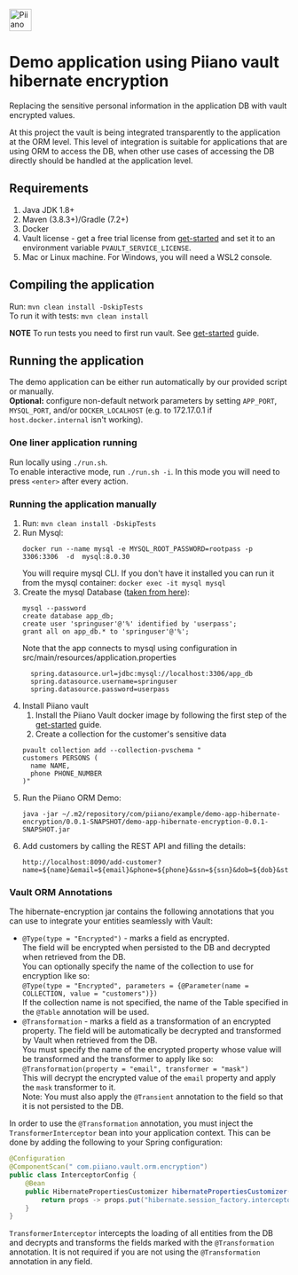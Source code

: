 <p>
  <a href="https://piiano.com/pii-data-privacy-vault/">
    <picture>
      <source media="(prefers-color-scheme: dark)" srcset="https://piiano.com/docs/img/logo-developers-dark.svg">
      <source media="(prefers-color-scheme: light)" srcset="https://piiano.com/wp-content/uploads/piiano-logo-developers.png">
      <img alt="Piiano Vault" src="https://piiano.com/wp-content/uploads/piiano-logo-developers.png" height="40" />
    </picture>
  </a>
</p>

# Demo application using Piiano vault hibernate encryption

Replacing the sensitive personal information in the application DB with vault encrypted values.

At this project the vault is being integrated transparently to the application at the ORM level.
This level of integration is suitable for applications that are using ORM to access the DB, when other use cases of accessing the DB directly should be handled at the application level.

## Requirements

1. Java JDK 1.8+
1. Maven (3.8.3+)/Gradle (7.2+)
1. Docker
1. Vault license - get a free trial license from [get-started](https://piiano.com/docs/guides/get-started) and set it to an environment variable `PVAULT_SERVICE_LICENSE`. 
1. Mac or Linux machine. For Windows, you will need a WSL2 console.

## Compiling the application

Run: `mvn clean install -DskipTests`  
To run it with tests: `mvn clean install`

**NOTE** To run tests you need to first run vault. See [get-started](https://piiano.com/docs/guides/get-started) guide.

## Running the application

The demo application can be either run automatically by our provided script or manually.  
**Optional:** configure non-default network parameters by setting `APP_PORT`, `MYSQL_PORT`, and/or `DOCKER_LOCALHOST` (e.g. to 172.17.0.1 if `host.docker.internal` isn't working).

### One liner application running

Run locally using `./run.sh`.  
To enable interactive mode, run `./run.sh -i`. In this mode you will need to press `<enter>` after every action.
  
### Running the application manually

1. Run: `mvn clean install -DskipTests`
1. Run Mysql:
    ```commandLine
    docker run --name mysql -e MYSQL_ROOT_PASSWORD=rootpass -p 3306:3306  -d  mysql:8.0.30
    ```
   You will require mysql CLI. If you don't have it installed you can run it from the mysql container: `docker exec -it mysql mysql`
1. Create the mysql Database ([taken from here](https://spring.io/guides/gs/accessing-data-mysql/#initial)):
    ```commandLine
    mysql --password
    create database app_db;
    create user 'springuser'@'%' identified by 'userpass';
    grant all on app_db.* to 'springuser'@'%';
    ```
    Note that the app connects to mysql using configuration in src/main/resources/application.properties
    ```
      spring.datasource.url=jdbc:mysql://localhost:3306/app_db
      spring.datasource.username=springuser
      spring.datasource.password=userpass
    ```
1. Install Piiano vault
   1. Install the Piiano Vault docker image by following the first step of the [get-started](https://piiano.com/docs/guides/get-started) guide.
   2. Create a collection for the customer's sensitive data
    ```
    pvault collection add --collection-pvschema "
    customers PERSONS (
      name NAME,
      phone PHONE_NUMBER
    )"
    ```
1. Run the Piiano ORM Demo:
    ```
    java -jar ~/.m2/repository/com/piiano/example/demo-app-hibernate-encryption/0.0.1-SNAPSHOT/demo-app-hibernate-encryption-0.0.1-SNAPSHOT.jar
    ```
1. Add customers by calling the REST API and filling the details:
    ```
    http://localhost:8090/add-customer?name=${name}&email=${email}&phone=${phone}&ssn=${ssn}&dob=${dob}&state=${state}
    ```

### Vault ORM Annotations

The hibernate-encryption jar contains the following annotations that you can use to integrate your entities seamlessly with Vault:
- `@Type(type = "Encrypted")` - marks a field as encrypted.  
   The field will be encrypted when persisted to the DB and decrypted when retrieved from the DB.  
   You can optionally specify the name of the collection to use for encryption like so:  
   `@Type(type = "Encrypted", parameters = {@Parameter(name = COLLECTION, value = "customers")})`  
   If the collection name is not specified, the name of the Table specified in the `@Table` annotation will be used.
- `@Transformation` - marks a field as a transformation of an encrypted property. 
   The field will be automatically be decrypted and transformed by Vault when retrieved from the DB.  
   You must specify the name of the encrypted property whose value will be transformed and the transformer to apply like so:   
   `@Transformation(property = "email", transformer = "mask")`  
   This will decrypt the encrypted value of the `email` property and apply the `mask` transformer to it.  
   Note: You must also apply the `@Transient` annotation to the field so that it is not persisted to the DB.

In order to use the `@Transformation` annotation, you must inject the `TransformerInterceptor` bean into your application context.
This can be done by adding the following to your Spring configuration:

```java
@Configuration
@ComponentScan(" com.piiano.vault.orm.encryption")
public class InterceptorConfig {
    @Bean
    public HibernatePropertiesCustomizer hibernatePropertiesCustomizer(TransformationInterceptor interceptor) {
        return props -> props.put("hibernate.session_factory.interceptor", interceptor);
    }
}
```

`TransformerInterceptor` intercepts the loading of all entities from the DB and decrypts and transforms the fields marked with the `@Transformation` annotation.
It is not required if you are not using the `@Transformation` annotation in any field.